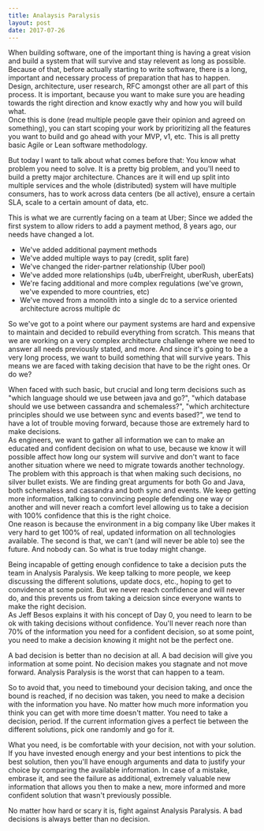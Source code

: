 ```yaml
---
title: Analaysis Paralysis
layout: post
date: 2017-07-26
---
```

When building software, one of the important thing is having a great vision and build a system that will survive and stay relevent as long as possible.  
Because of that, before actually starting to write software, there is a long, important and necessary process of preparation that has to happen.  
Design, architecture, user research, RFC amongst other are all part of this process. It is important, because you want to make sure you are heading towards the right direction and know exactly why and how you will build what.  
Once this is done (read multiple people gave their opinion and agreed on something), you can start scoping your work by prioritizing all the features you want to build and go ahead with your MVP, v1, etc. This is all pretty basic Agile or Lean software methodology.

But today I want to talk about what comes before that: You know what problem you need to solve. It is a pretty big problem, and you'll need to build a pretty major architecture. Chances are it will end up split into multiple services and the whole (distributed) system will have multiple consumers, has to work across data centers (be all active), ensure a certain SLA, scale to a certain amount of data, etc.  

This is what we are currently facing on a team at Uber; Since we added the first system to allow riders to add a payment method, 8 years ago, our needs have changed a lot.  

- We've added additional payment methods
- We've added multiple ways to pay (credit, split fare)
- We've changed the rider-partner relationship (Uber pool)
- We've added more relationships (u4b, uberFreight, uberRush, uberEats)
- We're facing additional and more complex regulations (we've grown, we've expended to more countries, etc)
- We've moved from a monolith into a single dc to a service oriented architecture across multiple dc

So we've got to a point where our payment systems are hard and expensive to maintain and decided to rebuild everything from scratch. This means that we are working on a very complex architecture challenge where we need to answer all needs previously stated, and more. And since it's going to be a very long process, we want to build something that will survive years. This means we are faced with taking decision that have to be the right ones. Or do we?  

When faced with such basic, but crucial and long term decisions such as "which language should we use between java and go?", "which database should we use between cassandra and schemaless?", "which architecture principles should we use between sync and events based?", we tend to have a lot of trouble moving forward, because those are extremely hard to make decisions.  
As engineers, we want to gather all information we can to make an educated and confident decision on what to use, because we know it will possible affect how long our system will survive and don't want to face another situation where we need to migrate towards another technology.  
The problem with this approach is that when making such decisions, no silver bullet exists. We are finding great arguments for both Go and Java, both schemaless and cassandra and both sync and events. We keep getting more information, talking to convincing people defending one way or another and will never reach a comfort level allowing us to take a decision with 100% confidence that this is the right choice.  
One reason is because the environment in a big company like Uber makes it very hard to get 100% of real, updated information on all technologies available. The second is that, we can't (and will never be able to) see the future. And nobody can. So what is true today might change.  

Being incapable of getting enough confidence to take a decision puts the team in Analysis Paralysis. We keep talking to more people, we keep discussing the different solutions, update docs, etc., hoping to get to convidence at some point. But we never reach confidence and will never do, and this prevents us from taking a deicsion since everyone wants to make the right decision.  
As Jeff Besos explains it with his concept of Day 0, you need to learn to be ok with taking decisions without confidence. You'll never reach nore than 70% of the information you need for a confident decision, so at some point, you need to make a decision knowing it might not be the perfect one.  

A bad decision is better than no decision at all. A bad decision will give you information at some point. No decision makes you stagnate and not move forward. Analysis Paralysis is the worst that can happen to a team.

So to avoid that, you need to timebound your decision taking, and once the bound is reached, if no decision was taken, you need to make a decision with the information you have. No matter how much more information you think you can get with more time doesn't matter. You need to take a decision, period. If the current information gives a perfect tie between the different solutions, pick one randomly and go for it.  

What you need, is be comfortable with your decision, not with your solution. If you have invested enough energy and your best intentions to pick the best solution, then you'll have enough arguments and data to justify your choice by comparing the available information. In case of a mistake, embrase it, and see the failure as additional, extremely valuable new information that allows you then to make a new, more informed and more confident solution that wasn't previously possible.  

No matter how hard or scary it is, fight against Analysis Paralysis. A bad decisions is always better than no decision.  
